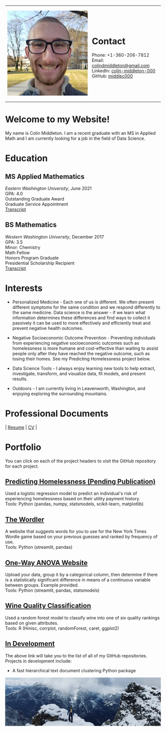 <table>
<tr>
<td>

![alt text](./images/headshot_cropped.jpg)

</td>
<td>

# Contact 
Phone: +1-360-206-7812  
Email: [colindmiddleton@gmail.com](mailto:colindmiddleton@gmail.com)  
LinkedIn: [colin-middleton-000](https://www.linkedin.com/in/colin-middleton-000/)  
GitHub: [middlec000](https://github.com/middlec000)

</td>
</tr>
</table>

# Welcome to my Website!
My name is Colin Middleton. I am a recent graduate with an MS in Applied Math and I am currently looking for a job in the field of Data Science.  

# Education
## MS Applied Mathematics
_Eastern Washington University_, June 2021  
GPA: 4.0  
Outstanding Graduate Award  
Graduate Service Appointment  
[Transcript](transcripts/EWU_transcript.pdf)  
## BS Mathematics
_Western Washington University_, December 2017  
GPA: 3.5  
Minor: Chemistry  
Math Fellow  
Honors Program Graduate  
Presidential Scholarship Recipient  
[Transcript](transcripts/WWU_transcript.pdf)

# Interests
* Personalized Medicine - Each one of us is different. We often present different symptoms for the same condition and we respond differently to the same medicine. Data science is the answer - if we learn what information determines these differences and find ways to collect it passively it can be used to more effectively and efficiently treat and prevent negative health outcomes.   

* Negative Socioeconomic Outcome Prevention - Preventing individuals from experiencing negative socioeconomic outcomes such as homelessness is more humane and cost-effective than waiting to assist people only after they have reached the negative outcome, such as losing their homes. See my Predicting Homelessness project below.

* Data Science Tools - I always enjoy learning new tools to help extract, investigate, transform, and visualize data, fit models, and present results.

* Outdoors - I am currently living in Leavenworth, Washington, and enjoying exploring the surrounding mountains. 

# Professional Documents
| [Resume](resume/resume.pdf) | [CV](cv/cv.pdf) |

# Portfolio
You can click on each of the project headers to visit the GitHub repository for each project.

## [Predicting Homelessness (Pending Publication)](https://github.com/middlec000/SPA_predict_homelessness)
Used a logistic regression model to predict an individual's risk of experiencing homelessness based on their utility payment history.  
Tools: Python (pandas, numpy, statsmodels, scikit-learn, matplotlib)

## [The Wordler](https://github.com/middlec000/wordler)
A website that suggests words for you to use for the New York Times Wordle game based on your previous guesses and ranked by frequency of use.  
Tools: Python (streamlit, pandas)

## [One-Way ANOVA Website](https://share.streamlit.io/middlec000/grades_vs_student_characteristic/main/src/main.py)
Upload your data, group it by a categorical column, then determine if there is a statistically significant difference in means of a continuous variable between groups. Example provided.  
Tools: Python (streamlit, pandas, statsmodels)

## [Wine Quality Classification](https://github.com/middlec000/wine_quality)
Used a random forest model to classify wine into one of six quality rankings based on given attributes.  
Tools: R (Hmisc, corrplot, randomForest, caret, ggplot2)

## [In Development](https://github.com/middlec000?tab=repositories)
The above link will take you to the list of all of my GitHub repositories. Projects in development include:
* A fast hierarchical text document clustering Python package

![alt text](./images/static_peak.jpg "September 2021 - Static Peak, Tetons, WY")